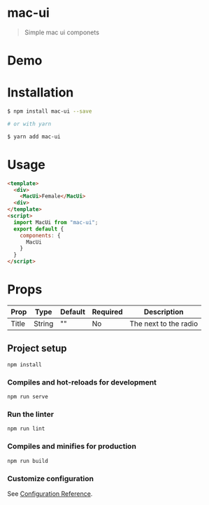 # mac-ui

> Simple mac ui componets

# Demo

# Installation

```bash
$ npm install mac-ui --save

# or with yarn

$ yarn add mac-ui
```

# Usage

```html
<template>
  <div>
    <MacUi>Female</MacUi>
  <div>
</template>
<script>
  import MacUi from "mac-ui";
  export default {
    components: {
      MacUi
    }
  }
</script>
```

# Props

<table>
  <thead>
    <tr>
      <th>Prop</th>
      <th>Type</th>
      <th>Default</th>
      <th>Required</th>
      <th>Description</th>
    </tr>
  </thead>
  <tbody>
    <tr>
      <td>Title</td>
      <td>String</td>
      <td>""</td>
      <td>No</td>
      <td>The next to the radio</td>
    </tr>
  </tbody>
</table>

## Project setup

```
npm install
```

### Compiles and hot-reloads for development

```
npm run serve
```

### Run the linter

```
npm run lint
```

### Compiles and minifies for production

```
npm run build
```

### Customize configuration

See [Configuration Reference](https://cli.vuejs.org/config/).
